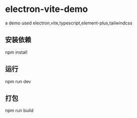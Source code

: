 # electron-vite-demo
a demo used electron,vite,typescript,element-plus,tailwindcss
## 安装依赖
npm install
## 运行
npm run dev
## 打包
npm run build